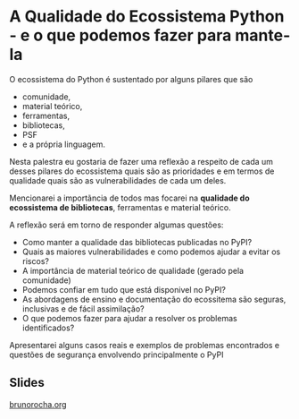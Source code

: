 # A Qualidade do Ecossistema Python - e o que podemos fazer para mante-la

O ecossistema do Python é sustentado por alguns pilares que são

- comunidade,  
- material teórico,
- ferramentas,
- bibliotecas,
- PSF
- e a própria linguagem.

Nesta palestra eu gostaria de fazer uma reflexão a respeito de cada um desses pilares do ecossistema
quais são as prioridades e em termos de qualidade quais são as vulnerabilidades de cada um deles.

Mencionarei a importãncia de todos mas focarei na **qualidade do ecossistema de bibliotecas**, ferramentas e material teórico.

A reflexão será em torno de responder algumas questões:

- Como manter a qualidade das bibliotecas publicadas no PyPI?
- Quais as maiores vulnerabilidades e como podemos ajudar a evitar os riscos?
- A importância de material teórico de qualidade (gerado pela comunidade)
- Podemos confiar em tudo que está disponivel no PyPI?
- As abordagens de ensino e documentação do ecossitema são seguras, inclusivas e de fácil assimilação?
- O que podemos fazer para ajudar a resolver os problemas identificados?

Apresentarei alguns casos reais e exemplos de problemas encontrados e questões de segurança envolvendo principalmente o PyPI

## Slides

[brunorocha.org](http://brunorocha.org/slides/the-quality-of-the-python-ecosystem.html)

